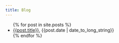 ```yaml
---
title: Blog
---
```


<ul>
{% for post in site.posts %}
<li>
<a href={{post.url}}>{{post.title}}</a>, {{post.date | date_to_long_string}}
</li>
{% endfor %}
</ul>
